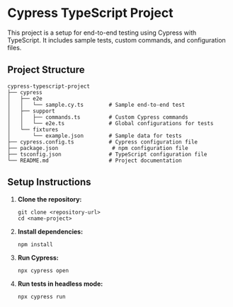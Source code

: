 # Cypress TypeScript Project

This project is a setup for end-to-end testing using Cypress with TypeScript. It includes sample tests, custom commands, and configuration files.

## Project Structure

```
cypress-typescript-project
├── cypress
│   ├── e2e
│   │   └── sample.cy.ts        # Sample end-to-end test
│   ├── support
│   │   ├── commands.ts         # Custom Cypress commands
│   │   └── e2e.ts              # Global configurations for tests
│   └── fixtures
│       └── example.json        # Sample data for tests
├── cypress.config.ts           # Cypress configuration file
├── package.json                 # npm configuration file
├── tsconfig.json               # TypeScript configuration file
└── README.md                   # Project documentation
```

## Setup Instructions

1. **Clone the repository:**
   ```
   git clone <repository-url>
   cd <name-project>
   ```

2. **Install dependencies:**
   ```
   npm install
   ```

3. **Run Cypress:**
   ```
   npx cypress open
   ```

4. **Run tests in headless mode:**
   ```
   npx cypress run
   ```
